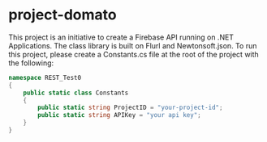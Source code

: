 # project-domato
This project is an initiative to create a Firebase API running on .NET Applications. The class library is built on Flurl and Newtonsoft.json.
To run this project, please create a Constants.cs file at the root of the project with the following:

```c#
namespace REST_Test0
{
    public static class Constants
    {
        public static string ProjectID = "your-project-id";
        public static string APIKey = "your api key";
    }
}
```
